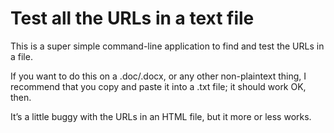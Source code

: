 Test all the URLs in a text file
=================

This is a super simple command-line application to find and test the URLs in a file. 

If you want to do this on a .doc/.docx, or any other non-plaintext thing, I recommend that you copy and paste it into a .txt file; it should work OK, then.

It’s a little buggy with the URLs in an HTML file, but it more or less works.

